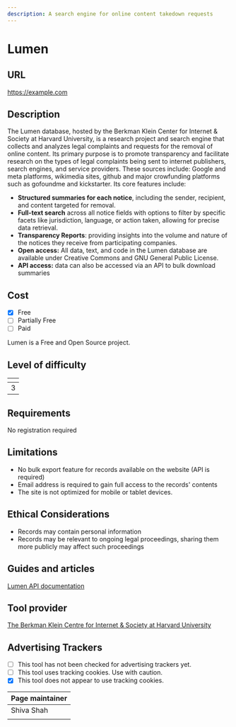 ```yaml
---
description: A search engine for online content takedown requests
---
```


# Lumen

## URL

https://example.com

## Description

The Lumen database, hosted by the Berkman Klein Center for Internet & Society at Harvard University, is a research project and search engine that collects and analyzes legal complaints and requests for the removal of online content. Its primary purpose is to promote transparency and facilitate research on the types of legal complaints being sent to internet publishers, search engines, and service providers. These sources include: Google and meta platforms, wikimedia sites, github and major crowfunding platforms such as gofoundme and kickstarter. Its core features include:

* **Structured summaries for each notice**, including the sender, recipient, and content targeted for removal.
* **Full-text search** across all notice fields with options to filter by specific facets like jurisdiction, language, or action taken, allowing for precise data retrieval.
* **Transparency Reports**:  providing insights into the volume and nature of the notices they receive from participating companies.&#x20;
* **Open access:** All data, text, and code in the Lumen database are available under Creative Commons and GNU General Public License.
* **API access:** data can also be accessed via an API to bulk download summaries

## Cost

* [x] Free
* [ ] Partially Free
* [ ] Paid

Lumen is a Free and Open Source project.&#x20;

## Level of difficulty

<table><thead><tr><th data-type="rating" data-max="5"></th></tr></thead><tbody><tr><td>3</td></tr></tbody></table>

## Requirements

No registration required&#x20;

## Limitations

* No bulk export feature for records available on the website (API is required)&#x20;
* Email address is required to gain full access to the records' contents&#x20;
* &#x20;The site is not optimized for mobile or tablet devices.

## Ethical Considerations

* Records may contain personal information&#x20;
* Records may be relevant to ongoing legal proceedings, sharing them more publicly may affect such proceedings&#x20;

## Guides and articles

[Lumen API documentation](https://github.com/berkmancenter/lumendatabase/wiki/Lumen-API-Documentation)

## Tool provider

[The Berkman Klein Centre for Internet & Society at Harvard University](https://github.com/berkmancenter)

## Advertising Trackers

* [ ] This tool has not been checked for advertising trackers yet.
* [ ] This tool uses tracking cookies. Use with caution.
* [x] This tool does not appear to use tracking cookies.

| Page maintainer |
| --------------- |
| Shiva Shah      |
|                 |
